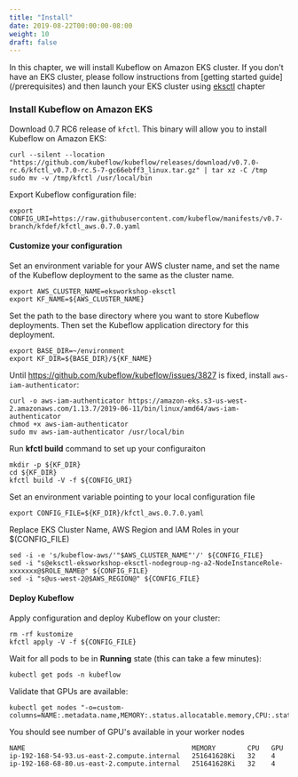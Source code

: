 ```yaml
---
title: "Install"
date: 2019-08-22T00:00:00-08:00
weight: 10
draft: false
---
```


In this chapter, we will install Kubeflow on Amazon EKS cluster. If you don't have an EKS cluster, please follow instructions from [getting started guide] (/prerequisites) and then launch your EKS cluster using [eksctl](/eksctl) chapter

### Install Kubeflow on Amazon EKS

Download 0.7 RC6 release of `kfctl`. This binary will allow you to install Kubeflow on Amazon EKS:

```
curl --silent --location "https://github.com/kubeflow/kubeflow/releases/download/v0.7.0-rc.6/kfctl_v0.7.0-rc.5-7-gc66ebff3_linux.tar.gz" | tar xz -C /tmp
sudo mv -v /tmp/kfctl /usr/local/bin
```

Export Kubeflow configuration file:

```
export CONFIG_URI=https://raw.githubusercontent.com/kubeflow/manifests/v0.7-branch/kfdef/kfctl_aws.0.7.0.yaml
```
#### Customize your configuration

Set an environment variable for your AWS cluster name, and set the name of the Kubeflow deployment to the same as the cluster name.

```
export AWS_CLUSTER_NAME=eksworkshop-eksctl
export KF_NAME=${AWS_CLUSTER_NAME}
```
Set the path to the base directory where you want to store Kubeflow deployments. Then set the Kubeflow application directory for this deployment.

```
export BASE_DIR=~/environment
export KF_DIR=${BASE_DIR}/${KF_NAME}
```
Until https://github.com/kubeflow/kubeflow/issues/3827 is fixed, install `aws-iam-authenticator`:

```
curl -o aws-iam-authenticator https://amazon-eks.s3-us-west-2.amazonaws.com/1.13.7/2019-06-11/bin/linux/amd64/aws-iam-authenticator
chmod +x aws-iam-authenticator
sudo mv aws-iam-authenticator /usr/local/bin
```

Run **kfctl build** command to set up your configuraiton

```
mkdir -p ${KF_DIR}
cd ${KF_DIR}
kfctl build -V -f ${CONFIG_URI}
```
Set an environment variable pointing to your local configuration file

```
export CONFIG_FILE=${KF_DIR}/kfctl_aws.0.7.0.yaml
```

Replace EKS Cluster Name, AWS Region and IAM Roles in your $(CONFIG_FILE)

```
sed -i -e 's/kubeflow-aws/'"$AWS_CLUSTER_NAME"'/' ${CONFIG_FILE}
sed -i "s@eksctl-eksworkshop-eksctl-nodegroup-ng-a2-NodeInstanceRole-xxxxxxx@$ROLE_NAME@" ${CONFIG_FILE}
sed -i "s@us-west-2@$AWS_REGION@" ${CONFIG_FILE}
```
#### Deploy Kubeflow

Apply configuration and deploy Kubeflow on your cluster:

```
rm -rf kustomize
kfctl apply -V -f ${CONFIG_FILE}
```

Wait for all pods to be in **Running** state (this can take a few minutes):

```
kubectl get pods -n kubeflow
```

Validate that GPUs are available:

```
kubectl get nodes "-o=custom-columns=NAME:.metadata.name,MEMORY:.status.allocatable.memory,CPU:.status.allocatable.cpu,GPU:.status.allocatable.nvidia\.com/gpu"
```
You should see number of GPU's available in your worker nodes
```
NAME                                          MEMORY        CPU   GPU
ip-192-168-54-93.us-east-2.compute.internal   251641628Ki   32    4
ip-192-168-68-80.us-east-2.compute.internal   251641628Ki   32    4
```

